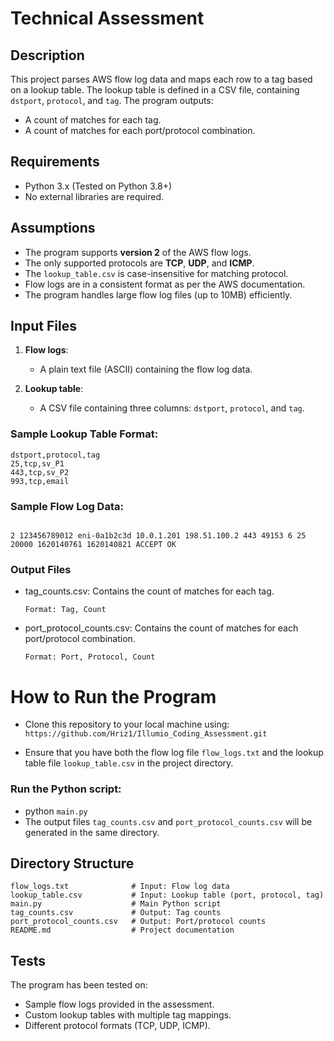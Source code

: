 # Technical Assessment

## Description
This project parses AWS flow log data and maps each row to a tag based on a lookup table. The lookup table is defined in a CSV file, containing `dstport`, `protocol`, and `tag`. The program outputs:

- A count of matches for each tag.
- A count of matches for each port/protocol combination.

## Requirements
- Python 3.x (Tested on Python 3.8+)
- No external libraries are required.

## Assumptions
- The program supports **version 2** of the AWS flow logs.
- The only supported protocols are **TCP**, **UDP**, and **ICMP**.
- The `lookup_table.csv` is case-insensitive for matching protocol.
- Flow logs are in a consistent format as per the AWS documentation.
- The program handles large flow log files (up to 10MB) efficiently.

## Input Files
1. **Flow logs**: 
   - A plain text file (ASCII) containing the flow log data.
  
2. **Lookup table**: 
   - A CSV file containing three columns: `dstport`, `protocol`, and `tag`.

### Sample Lookup Table Format:
```csv
dstport,protocol,tag
25,tcp,sv_P1
443,tcp,sv_P2
993,tcp,email
```
### Sample Flow Log Data:

```

2 123456789012 eni-0a1b2c3d 10.0.1.201 198.51.100.2 443 49153 6 25 20000 1620140761 1620140821 ACCEPT OK

```

### Output Files
  - tag_counts.csv: Contains the count of matches for each tag.

    `Format: Tag, Count`

  - port_protocol_counts.csv: Contains the count of matches for each port/protocol combination.

    `Format: Port, Protocol, Count`

# How to Run the Program

  - Clone this repository to your local machine using: ```https://github.com/Hriz1/Illumio_Coding_Assessment.git```

  - Ensure that you have both the flow log file `flow_logs.txt` and the lookup table file `lookup_table.csv` in the project directory.

### Run the Python script:
  - python `main.py`
  -  The output files `tag_counts.csv` and `port_protocol_counts.csv` will be generated in the same directory.

## Directory Structure

```
flow_logs.txt              # Input: Flow log data
lookup_table.csv           # Input: Lookup table (port, protocol, tag)
main.py                    # Main Python script
tag_counts.csv             # Output: Tag counts
port_protocol_counts.csv   # Output: Port/protocol counts
README.md                  # Project documentation
```

## Tests

The program has been tested on:
  - Sample flow logs provided in the assessment.
  - Custom lookup tables with multiple tag mappings.
  - Different protocol formats (TCP, UDP, ICMP).

